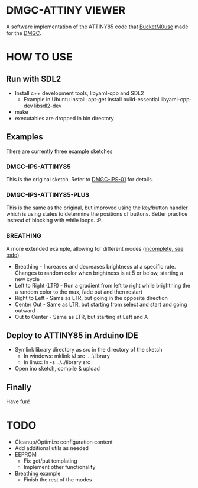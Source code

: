 # DMGC-ATTINY VIEWER
A software implementation of the ATTINY85 code that [BucketM0use](https://github.com/MouseBiteLabs/) made for the [DMGC](https://github.com/MouseBiteLabs/Game-Boy-DMG-Color).

# HOW TO USE
## Run with SDL2
- Install c++ development tools, libyaml-cpp and SDL2
  - Example in Ubuntu install: apt-get install build-essential libyaml-cpp-dev libsdl2-dev 
- make
- executables are dropped in bin directory

## Examples
There are currently three example sketches
### DMGC-IPS-ATTINY85
This is the original sketch. Refer to [DMGC-IPS-01](https://github.com/MouseBiteLabs/Game-Boy-DMG-Color/tree/main/DMGC-IPS-01#button-leds-and-attiny85) for details.
### DMGC-IPS-ATTINY85-PLUS
This is the same as the original, but improved using the key/button handler which is using states to determine the positions of buttons. Better practice instead of blocking with while loops. :P.
### BREATHING
A more extended example, allowing for different modes ([incomplete, see todo](#todo)).
  - Breathing - Increases and decreases brightness at a specific rate. Changes to random color when brightness is at 5 or below, starting a new cycle
  - Left to Right (LTR) - Run a gradient from left to right while brightning the a random color to the max, fade out and then restart
  - Right to Left - Same as LTR, but going in the opposite direction
  - Center Out - Same as LTR, but starting from select and start and going outward
  - Out to Center - Same as LTR, but starting at Left and A

## Deploy to ATTINY85 in Arduino IDE
- Symlink library directory as src in the directory of the sketch
  - In windows: mklink /J src ..\..\library
  - In linux: ln -s ../../library src
- Open ino sketch, compile & upload

## Finally
Have fun!

# TODO
- Cleanup/Optimize configuration content
- Add additional utils as needed
- EEPROM
  - Fix get/put templating
  - Implement other functionality
- Breathing example
  - Finish the rest of the modes

